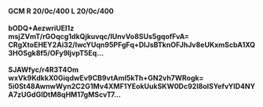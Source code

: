 #### GCM R 20/0c/400 L 20/0c/400
**bODQ+AezwriUEl1z**<br/>**msjZVmT/rGOqcg1dkQjkuvqc/IUnvVo8SUs5gqofFvA=**<br/>**CRgXtoEHEY2Ai32/IwcYUqn95PFgFq+DIJsBTknOFJhJv8eUKxmScbA1XQ3HOSgk8f5/OFy9ljvpT5Eq...**<br/><br/>
**SJAWfyc/r4R3T4Om**<br/>**wxVk9KdkkX0GiqdwEv9CB9vtAml5kTh+GN2vh7WRogk=**<br/>**5i0St48AwnwWyn2C2G1Mv4XMF1YEokUukSKW0Dc92l8olSYefvYlD4NYA7zUGdGIDtM8qHM17gMScvT7...**